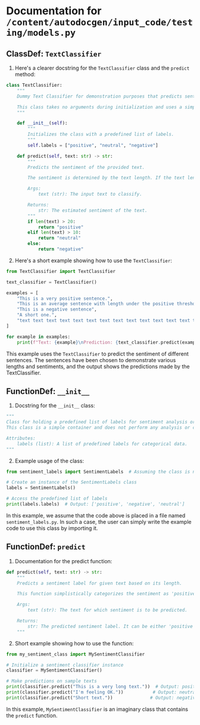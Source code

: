 # Documentation for `/content/autodocgen/input_code/testing/models.py`

## ClassDef: `TextClassifier`

 1. Here's a clearer docstring for the `TextClassifier` class and the `predict` method:

```python
class TextClassifier:
    """
    Dummy Text Classifier for demonstration purposes that predicts sentiment based on text length.

    This class takes no arguments during initialization and uses a simple rule to classify text into one of three categories: 'positive', 'neutral', and 'negative'.
    """

    def __init__(self):
        """
        Initializes the class with a predefined list of labels.
        """
        self.labels = ["positive", "neutral", "negative"]

    def predict(self, text: str) -> str:
        """
        Predicts the sentiment of the provided text.

        The sentiment is determined by the text length. If the text length is greater than 20, it returns 'positive'. If the text length is greater than 10 but less than or equal to 20, it returns 'neutral'. Otherwise, it returns 'negative'.

        Args:
            text (str): The input text to classify.

        Returns:
            str: The estimated sentiment of the text.
        """
        if len(text) > 20:
            return "positive"
        elif len(text) > 10:
            return "neutral"
        else:
            return "negative"
```

2. Here's a short example showing how to use the `TextClassifier`:

```python
from TextClassifier import TextClassifier

text_classifier = TextClassifier()

examples = [
    "This is a very positive sentence.",
    "This is an average sentence with length under the positive threshold, but with a generally positive sentiment.",
    "This is a negative sentence",
    "A short one.",
    "text text text text text text text text text text text text text text text text text text text text text text text text text text text text text text text text text text text text text text text text text text text text",
]

for example in examples:
    print(f"Text: {example}\nPrediction: {text_classifier.predict(example)}")
```

This example uses the `TextClassifier` to predict the sentiment of different sentences. The sentences have been chosen to demonstrate various lengths and sentiments, and the output shows the predictions made by the TextClassifier.

## FunctionDef: `__init__`

 1. Docstring for the `__init__` class:

```python
"""
Class for holding a predefined list of labels for sentiment analysis or similar categorical data.
This class is a simple container and does not perform any analysis or calculations.

Attributes:
    labels (list): A list of predefined labels for categorical data.
"""
```

2. Example usage of the class:

```python
from sentiment_labels import SentimentLabels  # Assuming the class is named SentimentLabels

# Create an instance of the SentimentLabels class
labels = SentimentLabels()

# Access the predefined list of labels
print(labels.labels)  # Output: ['positive', 'negative', 'neutral']
```

In this example, we assume that the code above is placed in a file named `sentiment_labels.py`. In such a case, the user can simply write the example code to use this class by importing it.

## FunctionDef: `predict`

 1. Documentation for the predict function:

```python
def predict(self, text: str) -> str:
    """
    Predicts a sentiment label for given text based on its length.

    This function simplistically categorizes the sentiment as 'positive', 'neutral', or 'negative' based on the length of the input text. Texts with more than 20 characters are considered positive, those between 11 and 20 characters are neutral, and all other texts are considered negative.

    Args:
        text (str): The text for which sentiment is to be predicted.

    Returns:
        str: The predicted sentiment label. It can be either 'positive', 'neutral', or 'negative'.
    """
```

2. Short example showing how to use the function:

```python
from my_sentiment_class import MySentimentClassifier

# Initialize a sentiment classifier instance
classifier = MySentimentClassifier()

# Make predictions on sample texts
print(classifier.predict("This is a very long text."))  # Output: positive
print(classifier.predict("I'm feeling OK."))           # Output: neutral
print(classifier.predict("Short text."))              # Output: negative
```

In this example, `MySentimentClassifier` is an imaginary class that contains the `predict` function.

